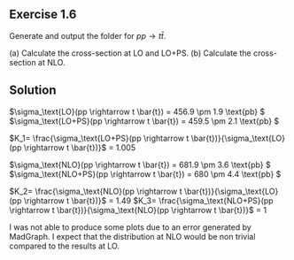 ## Exercise 1.6
Generate and output the folder for $pp \rightarrow t\bar{t}$.

(a) Calculate the cross-section at LO and LO+PS.
(b) Calculate the cross-section at NLO.

## Solution

$\sigma_\text{LO}(pp \rightarrow t \bar{t}) = 456.9 \pm 1.9 \text{pb} $
$\sigma_\text{LO+PS}(pp \rightarrow t \bar{t}) = 459.5 \pm 2.1  \text{pb} $

$K_1= \frac{\sigma_\text{LO+PS}(pp \rightarrow t \bar{t})}{\sigma_\text{LO}(pp \rightarrow t \bar{t})}$ = 1.005

$\sigma_\text{NLO}(pp \rightarrow t \bar{t}) = 681.9 \pm 3.6 \text{pb} $
$\sigma_\text{NLO+PS}(pp \rightarrow t \bar{t}) = 680 \pm 4.4  \text{pb} $

$K_2= \frac{\sigma_\text{NLO}(pp \rightarrow t \bar{t})}{\sigma_\text{LO}(pp \rightarrow t \bar{t})}$ = 1.49
$K_3= \frac{\sigma_\text{NLO+PS}(pp \rightarrow t \bar{t})}{\sigma_\text{NLO}(pp \rightarrow t \bar{t})}$ = 1

I was not able to produce some plots due to an error generated by MadGraph.
I expect that the distribution at NLO would be non trivial compared to the results at LO.